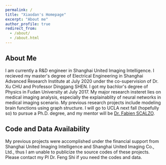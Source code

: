```yaml
---
permalink: /
title: "Xiaodan's Homepage"
excerpt: "About me"
author_profile: true
redirect_from: 
  - /about/
  - /about.html
---
```

About Me
------
I am currently a R&D engineer in Shanghai United Imaging Intelligence. I recieved my master's degree of Electrical Engineering in Shanghai Advanced Research Institute at July 2020 under the co-supervision of Dr. Xu CHU and Professor Dinggang SHEN. I got my bachlor's degree of Physics in Fudan University at July 2017. My major research insteret lies on medical imaging analysis, especially the explainablity of neural networks in medical imaging scenario. My previous research projects include modeling brain functions using graph structure. I will go to UCLA next fall (hopefully so) to pursue a Ph.D. degree, and my mentor will be [Dr. Fabien SCALZO](http://web.cs.ucla.edu/~fab/).


Code and Data Availability
------
My previous projects were accomplished under the financial support from Shanghai United Imaging Intelligence and Shanghai United Imaging Co., Ltd., thus I am unable to publicize the source codes of these projects. Please contact my PI Dr. Feng Shi if you need the codes and data. 
